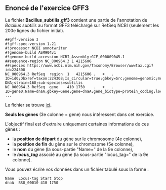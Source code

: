 ## Enoncé de l'exercice GFF3

Le fichier **Bacillus_subtilis.gff3** contient une partie de l'annotation de *Bacillus subtilis* au format GFF3 téléchargé sur RefSeq NCBI (seulement les 200e lignes du fichier initial). 

```
##gff-version 3
#!gff-spec-version 1.21
#!processor NCBI annotwriter
#!genome-build ASM904v1
#!genome-build-accession NCBI_Assembly:GCF_000009045.1
##sequence-region NC_000964.3 1 4215606
##species https://www.ncbi.nlm.nih.gov/Taxonomy/Browser/wwwtax.cgi?id=224308
NC_000964.3	RefSeq	region	1	4215606	.	+	.	ID=id0;Dbxref=taxon:224308;Is_circular=true;gbkey=Src;genome=genomic;mol_type=genomic DNA;strain=168;sub-species=subtilis
NC_000964.3	RefSeq	gene	410	1750	.	+	.	ID=gene0;Name=dnaA;gbkey=Gene;gene=dnaA;gene_biotype=protein_coding;locus_tag=BSU_00010;old_locus_tag=BSU00010
...
```

Le fichier se trouve [ici](https://filesender.renater.fr/?s=download&token=8f894f37-72e6-fb0b-5bf1-6bee2331d639).

**Seuls les gènes** (3e colonne = gene) nous intéressent dans cet exercice.

L'objectif final est d'extraire uniquement certaines informations de ces gènes :

* la **position de départ** du gène sur le chromosome (4e colonne),
* la **position de fin** du gène sur le chromosome (5e colonne),
* le **nom** du gène (la sous-partie "Name=" de la 9e colonne),
* le ***locus_tag*** associé au gène (la sous-partie "locus_tag=" de la 9e colonne).

Vous pouvez écrire vos données dans un fichier tabulé sous la forme :

```
Name  Locus-tag Start Stop
dnaA  BSU_00010 410 1750
```
